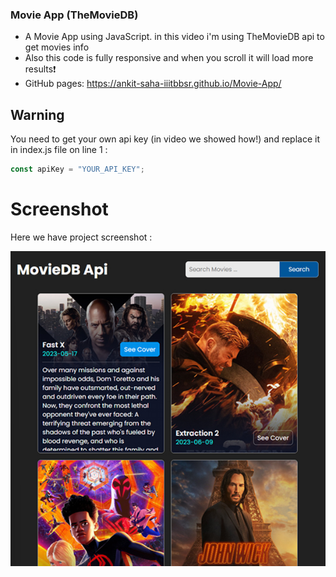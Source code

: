 ### Movie App (TheMovieDB)
- A Movie App using JavaScript. in this video i'm using TheMovieDB api to get movies info
- Also this code is fully responsive and when you scroll it will load more results❗️
- GitHub pages: https://ankit-saha-iiitbbsr.github.io/Movie-App/

## Warning
You need to get your own api key (in video we showed how!) and replace it in index.js file on line 1 :

```javascript
const apiKey = "YOUR_API_KEY";
```


# Screenshot
Here we have project screenshot :

![screenshot](screenshot.jpg)
